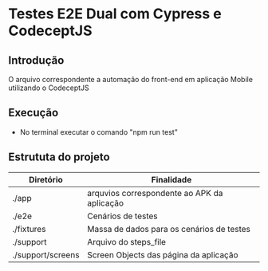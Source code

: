# Testes E2E Dual com Cypress e CodeceptJS

## Introdução
O arquivo correspondente a automação do front-end em aplicação Mobile utilizando o CodeceptJS

## Execução
* No terminal executar o comando "npm run test"

## Estrututa do projeto
| Diretório                       | Finalidade                                    |
| --------------------------------|-----------------------------------------------|
| ./app                           | arquvios correspondente ao APK da aplicação   |
| ./e2e                           | Cenários de testes                            |
| ./fixtures                      | Massa de dados para os cenários de testes     |
| ./support                       | Arquivo do steps_file                         |
| ./support/screens               | Screen Objects das página da aplicação        |